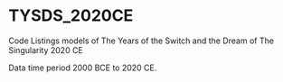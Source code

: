 # TYSDS_2020CE
Code Listings models of The Years of the Switch and the Dream of The Singularity 2020 CE

Data time period 2000 BCE to 2020 CE.
